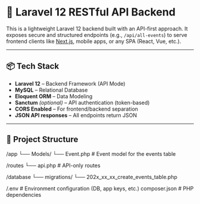 # 🎯 Laravel 12 RESTful API Backend

This is a lightweight Laravel 12 backend built with an API-first approach. It exposes secure and structured endpoints (e.g., `/api/all-events`) to serve frontend clients like [Next.js](https://nextjs.org/), mobile apps, or any SPA (React, Vue, etc.).

---

## 📦 Tech Stack

- **Laravel 12** – Backend Framework (API Mode)
- **MySQL** – Relational Database
- **Eloquent ORM** – Data Modeling
- **Sanctum** *(optional)* – API authentication (token-based)
- **CORS Enabled** – For frontend/backend separation
- **JSON API responses** – All endpoints return JSON

---

## 📁 Project Structure
/app
└── Models/
└── Event.php # Event model for the events table

/routes
└── api.php # API-only routes

/database
└── migrations/
└── 202x_xx_xx_create_events_table.php

/.env # Environment configuration (DB, app keys, etc.)
composer.json # PHP dependencies